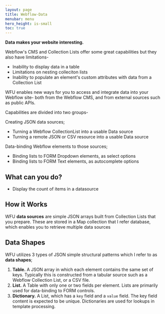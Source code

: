 ```yaml
---
layout: page
title: Webflow-Data
menubar: menu
hero_height: is-small
toc: true
---
```


**Data makes your website interesting.**

Webflow's CMS and Collection Lists offer some great capabilities but they also have limitations-

- Inability to display data in a table
- Limitations on nesting colleciton lists
- Inability to populate an element's custom attributes with data from a Collection List

WFU enables new ways for you to access and integrate data into your Webflow site- both from the Webflow CMS, and from external sources such as public APIs.

Capabilities are divided into two groups-

Creating JSON data sources;

- Turning a Webflow CollectionList into a usable Data source
- Turning a remote JSON or CSV resource into a usable Data source

Data-binding Webflow elements to those sources;

- Binding lists to FORM Dropdown elements, as select options
- Binding lists to FORM Text elements, as autocomplete options

## What can you do? 

- Display the count of items in a datasource



## How it Works

WFU **data sources** are simple JSON arrays built from Collection Lists that you prepare. These are stored in a Map collection that I refer database, which enables you to retrieve multiple data sources

## Data Shapes

WFU utilizes 3 types of JSON simple structural patterns which I refer to as **data shapes**;

1. **Table.** A JSON array in which each element contains the same set of keys. Typically this is constructed from a tabular source such as a Webflow Collection List, or a CSV file. 
2. **List.** A Table with only one or two fields per element. Lists are primarily used for data-binding to FORM controls.
3. **Dictionary.** A List, which has a `key` field and a `value` field. The key field content is expected to be unique. Dictionaries are used for lookups in template processing. 

